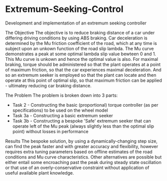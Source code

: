 # Extremum-Seeking-Control
Development and implementation of an extremum seeking controller

The Objective
The objective is to reduce braking distance of a car under differing driving conditions by using ABS braking.
Car deceleration is determined by the Mu friction coefficient of the road, which at any time is subject upon an unkown function of the road slip lambda. The Mu curve demonstrates a peak at some optimal lambda slip value bewteen 0 and 1. This Mu curve is unkown and hence the optimal value is also.
For maximal braking, torque should be administered so that the plant operates at a point of maximum friction, so that the car experiences maximal deceleration.
And so an extremum seeker is employed so that the plant can locate and then operate at this point of optimal slip, so that maximum friction can be applied - ultimatey reducing car braking distance.

The Problem
The problem is broken down into 3 parts:
* Task 2 - Constructing the basic (proportional) torque controller (as per specifications) to be used on the wheel model
* Task 3a - Constructing a basic extremum seeker
* Task 3b - Constructing a bespoke 'Safe' extremum seeker that can operate left of the Mu peak (always slightly less than the optimal slip point) without losses in performance

Results
The bespoke solution, by using a dynamically-changing step size, can find the peak faster and with greater accuracy and flexibility, however requires extra tuning parameters based on offline estimates of the road conditions and Mu curve characteristics. Other alternatives are possible but either entail some encroaching past the peak during steady state oscillation or that use of an overly-conservative constraint without application of useful available plant knowledge.
